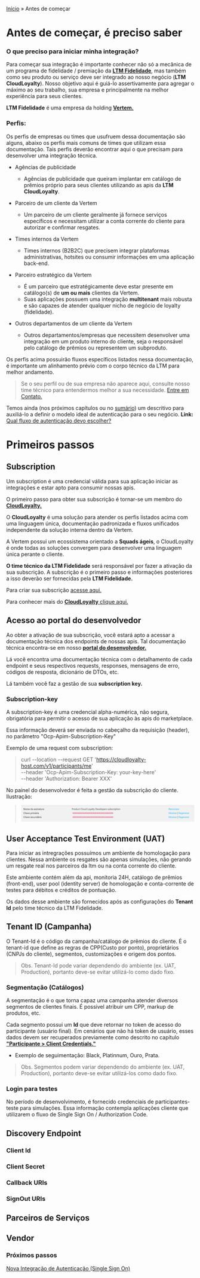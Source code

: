 [Início](/readme.md) &raquo; Antes de começar

# Antes de começar, é preciso saber

### **O que preciso para iniciar minha integração?**

Para começar sua integração é importante conhecer não só a mecânica de um programa de fidelidade / premiação da <a href="https://vertem.com" target="_blank">**LTM Fidelidade**</a>, mas também como seu produto ou serviço deve ser integrado ao nosso negócio (**LTM CloudLoyalty**).
Nosso objetivo aqui é guiá-lo assertivamente para agregar o máximo ao seu trabalho, sua empresa e principalmente na melhor experiência para seus clientes.

**LTM Fidelidade** é uma empresa da holding <a href="https://vertem.com" target="_blank">**Vertem.**</a>

### Perfis:

Os perfis de empresas ou times que usufruem dessa documentação são alguns, abaixo os perfis mais comuns de times que utilizam essa documentação.
Tais perfis deverão encontrar aqui o que precisam para desenvolver uma integração técnica.

- Agências de publicidade

  - Agências de publicidade que queiram implantar em catálogo de prêmios próprio para seus clientes utilizando as apis da **LTM CloudLoyalty**.

- Parceiro de um cliente da Vertem
  - Um parceiro de um cliente geralmente já fornece serviços específicos e necessitam utilizar a conta corrente do cliente para autorizar e confirmar resgates.
- Times internos da Vertem
  - Times internos (B2B2C) que precisem integrar plataformas administrativas, hotsites ou consumir informações em uma aplicação back-end.
- Parceiro estratégico da Vertem
  - É um parceiro que estratégicamente deve estar presente em catálogo(s) de **um ou mais** clientes da Vertem.
  - Suas aplicações possuem uma integração **multitenant** mais robusta e são capazes de atender qualquer nicho de negócio de loyalty (fidelidade).
- Outros departamentos de um cliente da Vertem
  - Outros departamentos/empresas que necessitem desenvolver uma integração em um produto interno do cliente, seja o responsável pelo catálogo de prêmios ou representem um subproduto.

Os perfis acima possuirão fluxos específicos listados nessa documentação, é importante um alinhamento prévio com o corpo técnico da LTM para melhor andamento.

> Se o seu perfil ou de sua empresa não aparece aqui, consulte nosso time técnico para entendermos melhor a sua necessidade. [Entre em Contato.](http://cloudloyalty.com.br/)

Temos ainda (nos próximos capítulos ou no [sumário](/readme.md)) um descritivo para auxiliá-lo a definir o modelo ideal de autenticação para o seu negócio. **Link:** [Qual fluxo de autenticação devo escolher?]()

# Primeiros passos

## Subscription

Um subscription é uma credencial válida para sua aplicação iniciar as integrações e estar apto para consumir nossas apis.

O primeiro passo para obter sua subscrição é tornar-se um membro do [**CloudLoyalty.**](http://cloudloyalty.com.br/)

O **CloudLoyalty** é uma solução para atender os perfis listados acima com uma linguagem única, documentação padronizada e fluxos unificados independente da solução interna dentro da Vertem.

A Vertem possui um ecossistema orientado a **Squads ágeis**, o CloudLoyalty é onde todas as soluções convergem para desenvolver uma linguagem única perante o cliente.

**O time técnico da LTM Fidelidade** será responsável por fazer a ativação da sua subscrição.
A subscrição é o primeiro passo e informações posteriores a isso deverão ser fornecidas pela **LTM Fidelidade.**

Para criar sua subscrição [acesse aqui.](https://portal.ltm.digital/signin)

Para conhecer mais do [**CloudLoyalty** clique aqui.](http://cloudloyalty.com.br/)

## Acesso ao portal do desenvolvedor

Ao obter a ativação de sua subscrição, você estará apto a acessar a documentação técnica dos endpoints de nossas apis.
Tal documentação técnica encontra-se em nosso [**portal do desenvolvedor.**](https://portal.ltm.digital/)

Lá você encontra uma documentação técnica com o detalhamento de cada endpoint e seus respectivos requests, responses, mensagens de erro, códigos de resposta, dicionário de DTOs, etc.

Lá também você faz a gestão de sua **subscription key.**

### Subscription-key

A subscription-key é uma credencial alpha-numérica, não segura, obrigatória para permitir o acesso de sua aplicação às apis do marketplace.

Essa informação deverá ser enviada no cabeçalho da requisição (header), no parâmetro "Ocp-Apim-Subscription-Key"

Exemplo de uma request com subscription:

> curl --location --request GET 'https://cloudloyalty-host.com/v1/participants/me' \
> --header 'Ocp-Apim-Subscription-Key: your-key-here' \
> --header 'Authorization: Bearer XXX'

No painel do desenvolvedor é feita a gestão da subscrição do cliente.
Ilustração:

> ![CLient Credentials Flow](/images/sub-key.png)

## User Acceptance Test Environment (UAT)

Para iniciar as intregrações possuímos um ambiente de homologação para clientes.
Nessa ambiente os resgates são apenas simulações, não gerando um resgate real nos parceiros da ltm ou na conta corrente do cliente.

Este ambiente contém além da api, monitoria 24H, catálogo de prêmios (front-end), user pool (identity server) de homologação e conta-corrente de testes para débitos e créditos de pontuação.

Os dados desse ambiente são fornecidos após as configurações do **Tenant Id** pelo time técnico da LTM Fidelidade.

## Tenant ID (Campanha)

O Tenant-Id é o código da campanha/catálogo de prêmios do cliente.
É o tenant-id que define as regras de CPP(Custo por ponto), proprietários (CNPJs do cliente), segmentos, customizações e origem dos pontos.

> Obs. Tenant-Id pode variar dependendo do ambiente (ex. UAT, Production), portanto deve-se evitar utilizá-lo como dado fixo.

### Segmentação (Catálogos)

A segmentação é o que torna capaz uma campanha atender diversos segmentos de clientes finais.
É possivel atribuir um CPP, markup de produtos, etc.

Cada segmento possui um **Id** que deve retornar no token de acesso do participante (usuário final).
Em cenários que não há token de usuário, esses dados devem ser recuperados previamente como descrito no capítulo [**"Participante > Client Credentials."**]()

- Exemplo de seguimentação: Black, Platinnum, Ouro, Prata.

> Obs. Segmentos podem variar dependendo do ambiente (ex. UAT, Production), portanto deve-se evitar utilizá-los como dado fixo.

### **Login para testes**

No período de desenvolvimento, é fornecido credenciais de participantes-teste para simulações.
Essa informação contempla aplicações cliente que utilizarem o fluxo de Single Sign On / Authorization Code.

## Discovery Endpoint

### Client Id

### Client Secret

### Callback URIs

### SignOut URIs

## Parceiros de Serviços

## Vendor

### Próximos passos

[Nova Integração de Autenticação (Single Sign On)](/auth/cognito/readme.md)
